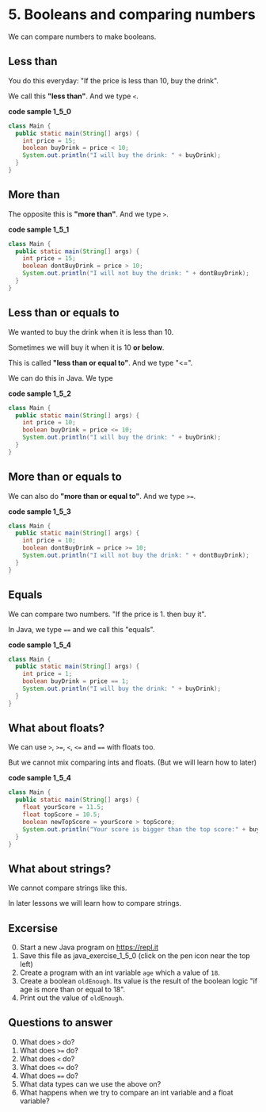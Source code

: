 # 5. Booleans and comparing numbers

We can compare numbers to make booleans.

## Less than

You do this everyday: "If the price is less than 10, buy the drink".

We call this **"less than"**. And we type `<`. 

**code sample 1_5_0**
```java
class Main {
  public static main(String[] args) {
    int price = 15;
    boolean buyDrink = price < 10;
    System.out.println("I will buy the drink: " + buyDrink);
  }
}
```

## More than

The opposite this is **"more than"**. And we type `>`.

**code sample 1_5_1**
```java
class Main {
  public static main(String[] args) {
    int price = 15;
    boolean dontBuyDrink = price > 10;
    System.out.println("I will not buy the drink: " + dontBuyDrink);
  }
}
```

## Less than or equals to

We wanted to buy the drink when it is less than 10.

Sometimes we will buy it when it is 10 **or below**. 

This is called **"less than or equal to"**. And we type "<=".

We can do this in Java. We type 

**code sample 1_5_2**
```java
class Main {
  public static main(String[] args) {
    int price = 10;
    boolean buyDrink = price <= 10;
    System.out.println("I will buy the drink: " + buyDrink);
  }
}
```

## More than or equals to

We can also do **"more than or equal to"**. And we type `>=`.

**code sample 1_5_3**
```java
class Main {
  public static main(String[] args) {
    int price = 10;
    boolean dontBuyDrink = price >= 10;
    System.out.println("I will not buy the drink: " + dontBuyDrink);
  }
}
```

## Equals

We can compare two numbers. "If the price is 1. then buy it".

In Java, we type `==` and we call this "equals".

**code sample 1_5_4**
```java
class Main {
  public static main(String[] args) {
    int price = 1;
    boolean buyDrink = price == 1;
    System.out.println("I will buy the drink: " + buyDrink);
  }
}
```

## What about floats?

We can use `>`, `>=`, `<`, `<=` and `==` with floats too.

But we cannot mix comparing ints and floats. (But we will learn how to later)

**code sample 1_5_4**
```java
class Main {
  public static main(String[] args) {
    float yourScore = 11.5;
    float topScore = 10.5;
    boolean newTopScore = yourScore > topScore;
    System.out.println("Your score is bigger than the top score:" + buyDrink);
  }
}
```

## What about strings?

We cannot compare strings like this. 

In later lessons we will learn how to compare strings.

## Excersise

0. Start a new Java program on https://repl.it
0. Save this file as java_exercise_1_5_0 (click on the pen icon near the top left)
0. Create a program with an int variable `age` which a value of `18`.
0. Create a boolean `oldEnough`. Its value is the result of the boolean logic "if age is more than or equal to 18".
0. Print out the value of `oldEnough`.

## Questions to answer ##

0. What does `>` do?
0. What does `>=` do?
0. What does `<` do?
0. What does `<=` do?
0. What does `==` do?
0. What data types can we use the above on?
0. What happens when we try to compare an int variable and a float variable?
